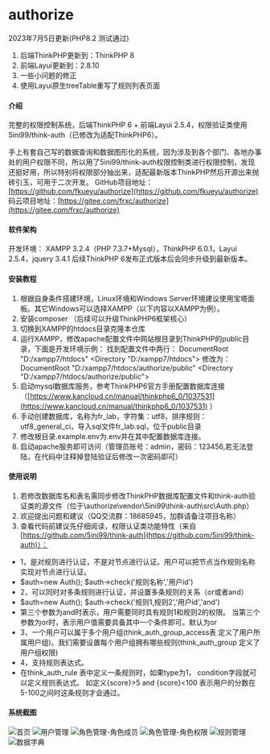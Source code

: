 <!--
 * @Author: 彭雨
 * @Date: 2019-10-24 11:08:49
 * @LastEditors  : 彭雨
 * @LastEditTime : 2020-01-09 12:35:37
 -->
# authorize

2023年7月5日更新(PHP8.2 测试通过)

1. 后端ThinkPHP更新到：ThinkPHP 8
2. 前端Layui更新到：2.8.10
3. 一些小问题的修正
4. 使用Layui原生treeTable重写了规则列表页面

#### 介绍

完整的权限控制系统，后端ThinkPHP 6 + 前端Layui 2.5.4，权限验证类使用5ini99/think-auth（已修改为适配ThinkPHP6）。

手上有套自己写的数据查询和数据图形化的系统，因为涉及到各个部门、各地办事处的用户权限不同，所以用了5ini99/think-auth权限控制类进行权限控制，发现还挺好用，所以特别将权限部分抽出来，适配最新版本ThinkPHP然后开源出来抛砖引玉，可用于二次开发。
GitHub项目地址：[https://github.com/fkueyu/authorize](https://github.com/fkueyu/authorize)
码云项目地址：[https://gitee.com/frxc/authorize](https://gitee.com/frxc/authorize)

#### 软件架构

开发环境： XAMPP 3.2.4（PHP 7.3.7+Mysql），ThinkPHP 6.0.1，Layui 2.5.4，jquery 3.4.1
后续ThinkPHP 6发布正式版本后会同步升级到最新版本。

#### 安装教程

1. 根据自身条件搭建环境，Linux环境和Windows Server环境建议使用宝塔面板。其它Windows可以选择XAMPP（以下内容以XAMPP为例）。
2. 安装composer （后续可以升级ThinkPHP6框架核心）
3. 切换到XAMPP的htdocs目录克隆本仓库
4. 运行XAMPP，修改apache配置文件中网站根目录到ThinkPHP的public目录，下面是开发环境示例：
找到配置文件中两行：
DocumentRoot "D:/xampp7/htdocs"
<Directory "D:/xampp7/htdocs">
修改为：
DocumentRoot "D:/xampp7/htdocs/authorize/public"
<Directory "D:/xampp7/htdocs/authorize/public">
5. 启动mysql数据库服务，参考ThinkPHP6官方手册配置数据库连接（[https://www.kancloud.cn/manual/thinkphp6_0/1037531](https://www.kancloud.cn/manual/thinkphp6_0/1037531) ）
6. 手动创建数据库，名称为fr_lab，字符集：utf8，排序规则：utf8_general_ci，导入sql文件fr_lab.sql，位于public目录
7. 修改根目录.example.env为.env并在其中配置数据库连接。
8. 启动apache服务即可访问（管理员账号：admin，密码：123456,若无法登陆，在代码中注释掉登陆验证后修改一次密码即可）

#### 使用说明

1. 若修改数据库名和表名需同步修改ThinkPHP数据库配置文件和think-auth验证类的源文件（位于\authorize\vendor\5ini99\think-auth\src\Auth.php）
2. 欢迎提出问题和建议（QQ交流群：18685945，加群请备注项目名称）
3. 查看代码前建议先仔细阅读，权限认证类功能特性（来自[https://github.com/5ini99/think-auth](https://github.com/5ini99/think-auth)）：

* 1，是对规则进行认证，不是对节点进行认证。用户可以把节点当作规则名称实现对节点进行认证。
* $auth=new Auth();  $auth->check('规则名称','用户id')
* 2，可以同时对多条规则进行认证，并设置多条规则的关系（or或者and）
* $auth=new Auth();  $auth->check('规则1,规则2','用户id','and')
* 第三个参数为and时表示，用户需要同时具有规则1和规则2的权限。 当第三个参数为or时，表示用户值需要具备其中一个条件即可。默认为or
* 3，一个用户可以属于多个用户组(think_auth_group_access表 定义了用户所属用户组)。我们需要设置每个用户组拥有哪些规则(think_auth_group 定义了用户组权限)
* 4，支持规则表达式。
* 在think_auth_rule 表中定义一条规则时，如果type为1， condition字段就可以定义规则表达式。 如定义{score}>5  and {score}<100  表示用户的分数在5-100之间时这条规则才会通过。

#### 系统截图

![首页](https://images.gitee.com/uploads/images/2019/0731/151222_2c6411f1_1219033.png "QQ截图20190731151159.png")
![用户管理](https://images.gitee.com/uploads/images/2019/0731/151320_b1679188_1219033.png "QQ截图20190731151159.png")
![角色管理-角色成员](https://images.gitee.com/uploads/images/2019/0731/151422_4da967ef_1219033.png "QQ截图20190731151349.png")
![角色管理-角色权限](https://images.gitee.com/uploads/images/2019/0731/151740_ae445a4f_1219033.png "QQ截图20190731151717.png")
![规则管理](https://images.gitee.com/uploads/images/2019/0731/151823_fed7920b_1219033.png "QQ截图20190731151717.png")
![数据字典](https://images.gitee.com/uploads/images/2019/0731/170740_4d74217f_1219033.png "QQ截图20190731151717.png")
